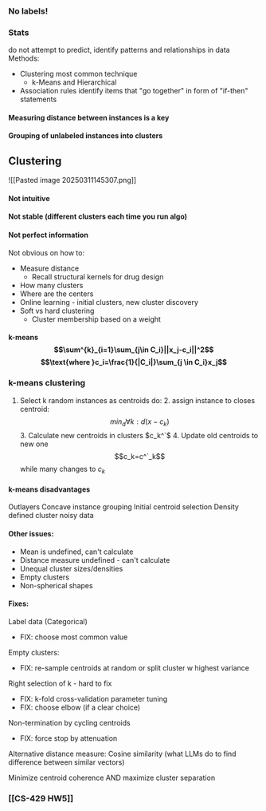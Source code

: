 ### No labels!

### Stats
do not attempt to predict, identify patterns and relationships in data
Methods:
- Clustering most common technique
	- k-Means and Hierarchical
- Association rules identify items that "go together" in form of "if-then" statements



#### Measuring distance between instances is a key
#### Grouping of unlabeled instances into clusters 



## Clustering


![[Pasted image 20250311145307.png]]
#### Not intuitive
#### Not stable (different clusters each time you run algo)
#### Not perfect information


Not obvious on how to:
- Measure distance 
	- Recall structural kernels for drug design
- How many clusters
- Where are the centers
- Online learning - initial clusters, new cluster discovery
- Soft vs hard clustering
	- Cluster membership based on a weight


#### k-means $$\sum^{k}_{i=1}\sum_{j\in C_i}||x_j-c_i||^2$$ $$\text{where }c_i=\frac{1}{|C_i|}\sum_{j \in C_i}x_j$$

### k-means clustering
1. Select k random instances as centroids
do:
	2. assign instance to closes centroid: $$min_d\forall k : d(x-c_k)$$
	3. Calculate new centroids in clusters $c_k^`$
	4. Update old centroids to new one $$c_k=c^`_k$$
while many changes to $c_k$


#### k-means disadvantages
Outlayers
Concave instance grouping
Initial centroid selection
Density defined cluster noisy data
#### Other issues:
- Mean is undefined, can't calculate
- Distance measure undefined - can't calculate
- Unequal cluster sizes/densities
- Empty clusters
- Non-spherical shapes
#### Fixes:
Label data (Categorical)
- FIX: choose most common value

Empty clusters:
- FIX: re-sample centroids at random or split cluster w highest variance

Right selection of k - hard to fix
- FIX: k-fold cross-validation parameter tuning
- FIX: choose elbow (if a clear choice)

Non-termination by cycling centroids
- FIX: force stop by attenuation

Alternative distance measure:
Cosine similarity (what LLMs do to find difference between similar vectors)

Minimize centroid coherence AND maximize cluster separation
### [[CS-429 HW5]]
